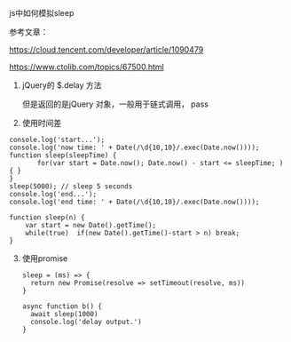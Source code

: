 js中如何模拟sleep

参考文章：

https://cloud.tencent.com/developer/article/1090479

https://www.ctolib.com/topics/67500.html





1. jQuery的 $.delay 方法

   但是返回的是jQuery 对象，一般用于链式调用， pass

2. 使用时间差

```
console.log('start...');
console.log('now time: ' + Date(/\d{10,10}/.exec(Date.now())));
function sleep(sleepTime) {
       for(var start = Date.now(); Date.now() - start <= sleepTime; ) { } 
}
sleep(5000); // sleep 5 seconds
console.log('end...');
console.log('end time: ' + Date(/\d{10,10}/.exec(Date.now())));
```



```
function sleep(n) {
    var start = new Date().getTime();
    while(true)  if(new Date().getTime()-start > n) break;
}
```

3. 使用promise

   ```
   sleep = (ms) => {
     return new Promise(resolve => setTimeout(resolve, ms))
   }
   
   async function b() {
     await sleep(1000)
     console.log('delay output.')
   }
   ```

   